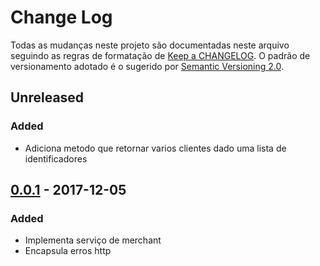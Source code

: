 # Change Log

Todas as mudanças neste projeto são documentadas neste arquivo seguindo as regras de formatação de [Keep a CHANGELOG](http://keepachangelog.com/en/0.3.0/). O padrão de versionamento adotado é o sugerido por [Semantic Versioning 2.0](http://semver.org/).

## Unreleased
### Added
- Adiciona metodo que retornar varios clientes dado uma lista de identificadores

## [0.0.1](https://github.com/stone-payments/stone-affiliation-python/tree/v0.0.1) - 2017-12-05
### Added
- Implementa serviço de merchant
- Encapsula erros http
